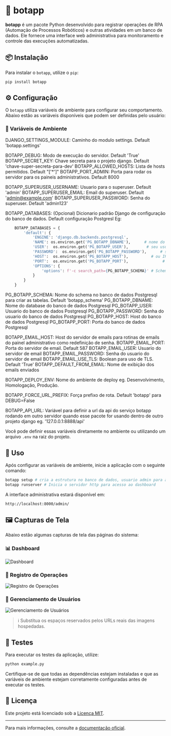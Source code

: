 # 🧠 botapp

**botapp** é um pacote Python desenvolvido para registrar operações de RPA (Automação de Processos Robóticos) e outras atividades em um banco de dados. Ele fornece uma interface web administrativa para monitoramento e controle das execuções automatizadas.

## 📦 Instalação

Para instalar o `botapp`, utilize o `pip`:

```bash
pip install botapp
```

## ⚙️ Configuração

O `botapp` utiliza variáveis de ambiente para configurar seu comportamento. Abaixo estão as variáveis disponíveis que podem ser definidas pelo usuário:

### 🔐 Variáveis de Ambiente
DJANGO_SETTINGS_MODULE: Caminho do modulo settings. Default 'botapp.settings'

BOTAPP_DEBUG: Modo de execução do servidor. Default 'True'
BOTAPP_SECRET_KEY: Chave secreta para o projeto django. Default 'chave-super-secreta-para-dev'
BOTAPP_ALLOWED_HOSTS: Lista de hosts permitidos. Default "['*']"
BOTAPP_PORT_ADMIN: Porta para rodar os servidor para os paineis administrativos. Default 8000

BOTAPP_SUPERUSER_USERNAME: Usuario para o superuser. Default 'admin'
BOTAPP_SUPERUSER_EMAIL: Email do superuser. Default 'admin@example.com'
BOTAPP_SUPERUSER_PASSWORD: Senha do superuser. Default 'admin123'

BOTAPP_DATABASES: (Opcional) Dicionario padrão Django de configuração do banco de dados. Default configuração Postgresl 
Eg:
```python
    BOTAPP_DATABASES = {
        'default': {
            'ENGINE': 'django.db.backends.postgresql',
            'NAME': os.environ.get('PG_BOTAPP_DBNAME'),      # nome do banco
            'USER':  os.environ.get('PG_BOTAPP_USER'),        # seu usuário do Postgres
            'PASSWORD':  os.environ.get('PG_BOTAPP_PASSWORD'),      # sua senha
            'HOST':  os.environ.get('PG_BOTAPP_HOST'),          # ou IP do servidor
            'PORT':  os.environ.get('PG_BOTAPP_PORT'),               # porta padrão do Postgres
            'OPTIONS': {
                'options': f'-c search_path={PG_BOTAPP_SCHEMA}' # Schema do banco de dados Postgres
            }
        }
    }
````

PG_BOTAPP_SCHEMA: Nome do schema no banco de dados Postgresql para criar as tabelas. Default 'botapp_schema'
PG_BOTAPP_DBNAME: Nome do database do banco de dados Postgresql
PG_BOTAPP_USER: Usuario do banco de dados Postgresql
PG_BOTAPP_PASSWORD: Senha do usuario do banco de dados Postgresql
PG_BOTAPP_HOST: Host do banco de dados Postgresql
PG_BOTAPP_PORT: Porta do banco de dados Postgresql

BOTAPP_EMAIL_HOST: Host do servidor de emails para rotinas de emails do painel administrativo como redefinição de senha.
BOTAPP_EMAIL_PORT: Porta do servidor de email. Default 587
BOTAPP_EMAIL_USER: Usuario do servidor de email
BOTAPP_EMAIL_PASSWORD: Senha do usuario do servidor de email
BOTAPP_EMAIL_USE_TLS: Boolean para uso de TLS. Default 'True'
BOTAPP_DEFAULT_FROM_EMAIL: Nome de exibição dos emails enviados

BOTAPP_DEPLOY_ENV: Nome do ambiente de deploy eg. Desenvolvimento, Homologação, Produção.

BOTAPP_FORCE_URL_PREFIX: Força prefixo de rota. Default 'botapp' para DEBUG=False

BOTAPP_API_URL: Variável para definir a url da api do serviço botapp rodando em outro servidor quando esse pacote for usando dentro de outro projeto django eg. '127.0.0.1:8888/api'

Você pode definir essas variáveis diretamente no ambiente ou utilizando um arquivo `.env` na raiz do projeto.

## 🚀 Uso

Após configurar as variáveis de ambiente, inicie a aplicação com o seguinte comando:

```bash
botapp setup # cria a estrutura no banco de dados, usuario admin para acesso ao dashboard
botapp runserver # Inicia o servidor http para acesso ao dashboard
```

A interface administrativa estará disponível em:

```
http://localhost:8000/admin/
```

## 🖼️ Capturas de Tela

Abaixo estão algumas capturas de tela das páginas do sistema:

### 📊 Dashboard

![Dashboard](<!-- cole o link aqui -->)

### 📝 Registro de Operações

![Registro de Operações](<!-- cole o link aqui -->)

### 👤 Gerenciamento de Usuários

![Gerenciamento de Usuários](<!-- cole o link aqui -->)

> ℹ️ Substitua os espaços reservados pelos URLs reais das imagens hospedadas.

## 🧪 Testes

Para executar os testes da aplicação, utilize:

```bash
python example.py
```

Certifique-se de que todas as dependências estejam instaladas e que as variáveis de ambiente estejam corretamente configuradas antes de executar os testes.

## 📄 Licença

Este projeto está licenciado sob a [Licença MIT](LICENSE).

---

Para mais informações, consulte a [documentação oficial](https://github.com/botlorien/botapp).

